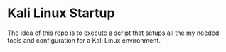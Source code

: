 # Kali Linux Startup

The idea of this repo is to execute a script that setups all the my needed tools and configuration for a Kali Linux environment.
